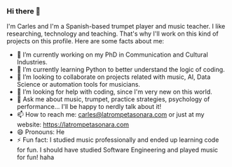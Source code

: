 ### Hi there 👋

I'm Carles and I'm a Spanish-based trumpet player and music teacher. I like researching, technology and teaching. That's why I'll work on this kind of projects on this profile. Here are some facts about me:

- 🔭 I’m currently working on my PhD in Communication and Cultural Industries.
- 🌱 I’m currently learning Python to better understand the logic of coding.
- 👯 I’m looking to collaborate on projects related with music, AI, Data Science or automation tools for musicians.
- 🤔 I’m looking for help with coding, since I'm very new on this world.
- 💬 Ask me about music, trumpet, practice strategies, psychology of performance... I'll be happy to nerdly talk about it!
- 📫 How to reach me: carles@latrompetasonara.com or just at my website: https://latrompetasonara.com
- 😄 Pronouns: He
- ⚡ Fun fact: I studied music professionally and ended up learning code for fun. I should have studied Software Engineering and played music for fun! haha
